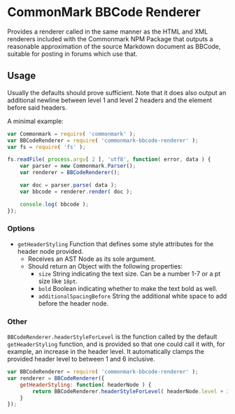 CommonMark BBCode Renderer
==========================

Provides a renderer called in the same manner as the HTML and XML renderers included with the Commonmark NPM Package that outputs a reasonable approximation of the source Markdown document as BBCode, suitable for posting in forums which use that.



Usage
-----

Usually the defaults should prove sufficient.  Note that it does also output an additional newline between level 1 and level 2 headers and the element before said headers.

A minimal example:

```js
var Commonmark = require( 'commonmark' );
var BBCodeRenderer = require( 'commonmark-bbcode-renderer' );
var fs = require( 'fs' );

fs.readFile( process.argv[ 2 ], 'utf8', function( error, data ) {
	var parser = new Commonmark.Parser();
	var renderer = BBCodeRenderer();

	var doc = parser.parse( data );
	var bbcode = renderer.render( doc );

	console.log( bbcode );
});
```

### Options

- `getHeaderStyling` Function that defines some style attributes for the header node provided.
	- Receives an AST Node as its sole argument.
	- Should return an Object with the following properties:
		- `size` String indicating the text size.  Can be a number 1-7 or a pt size like `18pt`.
		- `bold` Boolean indicating whether to make the text bold as well.
		- `additionalSpacingBefore` String the additional white space to add before the header node.

### Other

`BBCodeRenderer.headerStyleForLevel` is the function called by the default `getHeaderStyling` function, and is provided so that one could call it with, for example, an increase in the header level.  It automatically clamps the provided header level to between 1 and 6 inclusive.

```js
var BBCodeRenderer = require( 'commonmark-bbcode-renderer' );
var renderer = BBCodeRenderer({
	getHeaderStyling: function( headerNode ) {
		return BBCodeRenderer.headerStyleForLevel( headerNode.level + 3 );
	}
});
```
